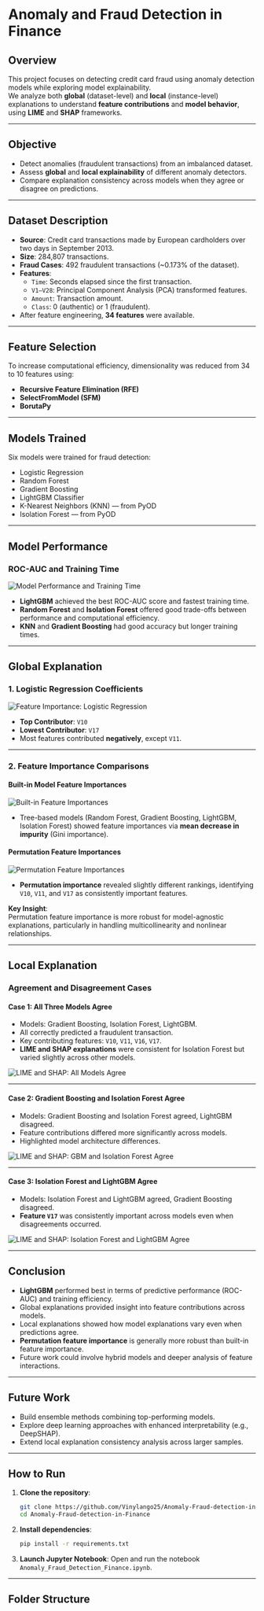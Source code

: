 # Anomaly and Fraud Detection in Finance

## Overview
This project focuses on detecting credit card fraud using anomaly detection models while exploring model explainability.  
We analyze both **global** (dataset-level) and **local** (instance-level) explanations to understand **feature contributions** and **model behavior**, using **LIME** and **SHAP** frameworks.

---

## Objective
- Detect anomalies (fraudulent transactions) from an imbalanced dataset.
- Assess **global** and **local explainability** of different anomaly detectors.
- Compare explanation consistency across models when they agree or disagree on predictions.

---

## Dataset Description
- **Source**: Credit card transactions made by European cardholders over two days in September 2013.
- **Size**: 284,807 transactions.
- **Fraud Cases**: 492 fraudulent transactions (~0.173% of the dataset).
- **Features**:
  - `Time`: Seconds elapsed since the first transaction.
  - `V1–V28`: Principal Component Analysis (PCA) transformed features.
  - `Amount`: Transaction amount.
  - `Class`: 0 (authentic) or 1 (fraudulent).
- After feature engineering, **34 features** were available.

---

## Feature Selection
To increase computational efficiency, dimensionality was reduced from 34 to 10 features using:
- **Recursive Feature Elimination (RFE)**
- **SelectFromModel (SFM)**
- **BorutaPy**

---

## Models Trained
Six models were trained for fraud detection:
- Logistic Regression
- Random Forest
- Gradient Boosting
- LightGBM Classifier
- K-Nearest Neighbors (KNN) — from PyOD
- Isolation Forest — from PyOD

---

## Model Performance

### ROC-AUC and Training Time
![Model Performance and Training Time](path_to_fig1.png)

- **LightGBM** achieved the best ROC-AUC score and fastest training time.
- **Random Forest** and **Isolation Forest** offered good trade-offs between performance and computational efficiency.
- **KNN** and **Gradient Boosting** had good accuracy but longer training times.

---

## Global Explanation

### 1. Logistic Regression Coefficients
![Feature Importance: Logistic Regression](path_to_fig2.png)

- **Top Contributor**: `V10`
- **Lowest Contributor**: `V17`
- Most features contributed **negatively**, except `V11`.

---

### 2. Feature Importance Comparisons

#### Built-in Model Feature Importances
![Built-in Feature Importances](path_to_fig3.png)

- Tree-based models (Random Forest, Gradient Boosting, LightGBM, Isolation Forest) showed feature importances via **mean decrease in impurity** (Gini importance).

#### Permutation Feature Importances
![Permutation Feature Importances](path_to_fig4.png)

- **Permutation importance** revealed slightly different rankings, identifying `V10`, `V11`, and `V17` as consistently important features.

**Key Insight**:  
Permutation feature importance is more robust for model-agnostic explanations, particularly in handling multicollinearity and nonlinear relationships.

---

## Local Explanation

### Agreement and Disagreement Cases

#### Case 1: All Three Models Agree
- Models: Gradient Boosting, Isolation Forest, LightGBM.
- All correctly predicted a fraudulent transaction.
- Key contributing features: `V10`, `V11`, `V16`, `V17`.
- **LIME and SHAP explanations** were consistent for Isolation Forest but varied slightly across other models.

![LIME and SHAP: All Models Agree](path_to_fig5.png)

---

#### Case 2: Gradient Boosting and Isolation Forest Agree
- Models: Gradient Boosting and Isolation Forest agreed, LightGBM disagreed.
- Feature contributions differed more significantly across models.
- Highlighted model architecture differences.

![LIME and SHAP: GBM and Isolation Forest Agree](path_to_fig6.png)

---

#### Case 3: Isolation Forest and LightGBM Agree
- Models: Isolation Forest and LightGBM agreed, Gradient Boosting disagreed.
- **Feature `V17`** was consistently important across models even when disagreements occurred.

![LIME and SHAP: Isolation Forest and LightGBM Agree](path_to_fig7.png)

---

## Conclusion
- **LightGBM** performed best in terms of predictive performance (ROC-AUC) and training efficiency.
- Global explanations provided insight into feature contributions across models.
- Local explanations showed how model explanations vary even when predictions agree.
- **Permutation feature importance** is generally more robust than built-in feature importance.
- Future work could involve hybrid models and deeper analysis of feature interactions.

---

## Future Work
- Build ensemble methods combining top-performing models.
- Explore deep learning approaches with enhanced interpretability (e.g., DeepSHAP).
- Extend local explanation consistency analysis across larger samples.

---

## How to Run

1. **Clone the repository**:
    ```bash
    git clone https://github.com/Vinylango25/Anomaly-Fraud-detection-in-Finance.git
    cd Anomaly-Fraud-detection-in-Finance
    ```

2. **Install dependencies**:
    ```bash
    pip install -r requirements.txt
    ```

3. **Launch Jupyter Notebook**:
    Open and run the notebook `Anomaly_Fraud_Detection_Finance.ipynb`.

---

## Folder Structure
